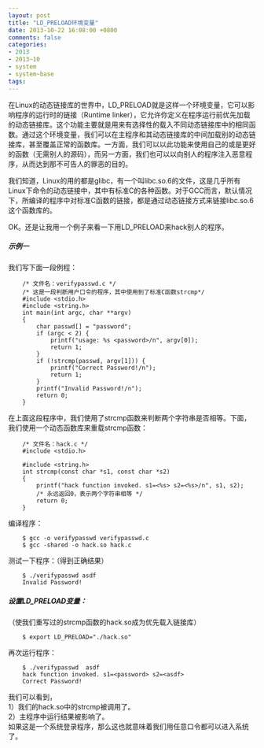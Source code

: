 ```yaml
---
layout: post
title: "LD_PRELOAD环境变量"
date: 2013-10-22 16:08:00 +0800
comments: false
categories:
- 2013
- 2013~10
- system
- system~base
tags:
---
```

在Linux的动态链接库的世界中，LD_PRELOAD就是这样一个环境变量，它可以影响程序的运行时的链接（Runtime linker），它允许你定义在程序运行前优先加载的动态链接库。这个功能主要就是用来有选择性的载入不同动态链接库中的相同函数。通过这个环境变量，我们可以在主程序和其动态链接库的中间加载别的动态链接库，甚至覆盖正常的函数库。一方面，我们可以以此功能来使用自己的或是更好的函数（无需别人的源码），而另一方面，我们也可以以向别人的程序注入恶意程序，从而达到那不可告人的罪恶的目的。

我们知道，Linux的用的都是glibc，有一个叫libc.so.6的文件，这是几乎所有Linux下命令的动态链接中，其中有标准C的各种函数。对于GCC而言，默认情况下，所编译的程序中对标准C函数的链接，都是通过动态链接方式来链接libc.so.6这个函数库的。

OK。还是让我用一个例子来看一下用LD_PRELOAD来hack别人的程序。
##### 示例一
我们写下面一段例程：
```
	/* 文件名：verifypasswd.c */
	/* 这是一段判断用户口令的程序，其中使用到了标准C函数strcmp*/
	#include <stdio.h>
	#include <string.h>
	int main(int argc, char **argv)
	{
		char passwd[] = "password";
		if (argc < 2) {
			printf("usage: %s <password>/n", argv[0]);
			return 1;
		}
		if (!strcmp(passwd, argv[1])) {
			printf("Correct Password!/n");
			return 1;
		}
		printf("Invalid Password!/n");
		return 0;
	}
```
在上面这段程序中，我们使用了strcmp函数来判断两个字符串是否相等。下面，我们使用一个动态函数库来重载strcmp函数：
```
	/* 文件名：hack.c */
	#include <stdio.h>

	#include <string.h>
	int strcmp(const char *s1, const char *s2)
	{
		printf("hack function invoked. s1=<%s> s2=<%s>/n", s1, s2);
		/* 永远返回0，表示两个字符串相等 */
		return 0;
	}
```
编译程序：
```
	$ gcc -o verifypasswd verifypasswd.c
	$ gcc -shared -o hack.so hack.c
```
测试一下程序：（得到正确结果）
```
	$ ./verifypasswd asdf
	Invalid Password!
```
##### 设置LD_PRELOAD变量：
（使我们重写过的strcmp函数的hack.so成为优先载入链接库）
```
	$ export LD_PRELOAD="./hack.so"
```
再次运行程序：
```
	$ ./verifypasswd  asdf
	hack function invoked. s1=<password> s2=<asdf>
	Correct Password!
```
我们可以看到，  
1）我们的hack.so中的strcmp被调用了。  
2）主程序中运行结果被影响了。  
如果这是一个系统登录程序，那么这也就意味着我们用任意口令都可以进入系统了。


